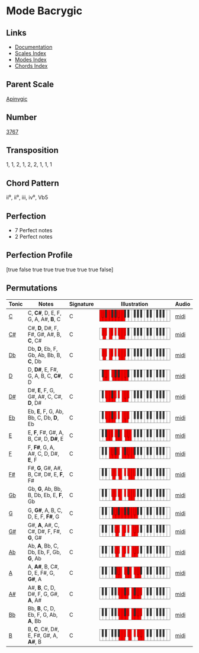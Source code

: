 # Mode Bacrygic

## Links

- [Documentation](README.md)
- [Scales Index](Scales.md)
- [Modes Index](Modes.md)
- [Chords Index](Chords.md)

## Parent Scale

[Apinygic](ScaleApinygic.md)

## Number

[3767](https://ianring.com/musictheory/scales/3767)

## Transposition

1, 1, 2, 1, 2, 2, 1, 1, 1

## Chord Pattern

ii⁰, ii⁰, iii, iv⁰, Vb5

## Perfection

- 7 Perfect notes
- 2 Perfect notes

## Perfection Profile

[true false true true true true true true false]

## Permutations

| Tonic | Notes | Signature | Illustration | Audio |
|-------|-------|-----------|--------------|-------|
| [C](ModeCNaturalBacrygic.md) | C, **C#**, D, E, F, G, A, A#, **B**, C | C | ![CNaturalBacrygic](ModeCNaturalBacrygic.png) | [midi](https://github.com/edipermadi/music/blob/main/docs/ModeCNaturalBacrygic.mid?raw=true) |
| [C#](ModeCSharpBacrygic.md) | C#, **D**, D#, F, F#, G#, A#, B, **C**, C# | C | ![CSharpBacrygic](ModeCSharpBacrygic.png) | [midi](https://github.com/edipermadi/music/blob/main/docs/ModeCSharpBacrygic.mid?raw=true) |
| [Db](ModeDFlatBacrygic.md) | Db, **D**, Eb, F, Gb, Ab, Bb, B, **C**, Db | C | ![DFlatBacrygic](ModeDFlatBacrygic.png) | [midi](https://github.com/edipermadi/music/blob/main/docs/ModeDFlatBacrygic.mid?raw=true) |
| [D](ModeDNaturalBacrygic.md) | D, **D#**, E, F#, G, A, B, C, **C#**, D | C | ![DNaturalBacrygic](ModeDNaturalBacrygic.png) | [midi](https://github.com/edipermadi/music/blob/main/docs/ModeDNaturalBacrygic.mid?raw=true) |
| [D#](ModeDSharpBacrygic.md) | D#, **E**, F, G, G#, A#, C, C#, **D**, D# | C | ![DSharpBacrygic](ModeDSharpBacrygic.png) | [midi](https://github.com/edipermadi/music/blob/main/docs/ModeDSharpBacrygic.mid?raw=true) |
| [Eb](ModeEFlatBacrygic.md) | Eb, **E**, F, G, Ab, Bb, C, Db, **D**, Eb | C | ![EFlatBacrygic](ModeEFlatBacrygic.png) | [midi](https://github.com/edipermadi/music/blob/main/docs/ModeEFlatBacrygic.mid?raw=true) |
| [E](ModeENaturalBacrygic.md) | E, **F**, F#, G#, A, B, C#, D, **D#**, E | C | ![ENaturalBacrygic](ModeENaturalBacrygic.png) | [midi](https://github.com/edipermadi/music/blob/main/docs/ModeENaturalBacrygic.mid?raw=true) |
| [F](ModeFNaturalBacrygic.md) | F, **F#**, G, A, A#, C, D, D#, **E**, F | C | ![FNaturalBacrygic](ModeFNaturalBacrygic.png) | [midi](https://github.com/edipermadi/music/blob/main/docs/ModeFNaturalBacrygic.mid?raw=true) |
| [F#](ModeFSharpBacrygic.md) | F#, **G**, G#, A#, B, C#, D#, E, **F**, F# | C | ![FSharpBacrygic](ModeFSharpBacrygic.png) | [midi](https://github.com/edipermadi/music/blob/main/docs/ModeFSharpBacrygic.mid?raw=true) |
| [Gb](ModeGFlatBacrygic.md) | Gb, **G**, Ab, Bb, B, Db, Eb, E, **F**, Gb | C | ![GFlatBacrygic](ModeGFlatBacrygic.png) | [midi](https://github.com/edipermadi/music/blob/main/docs/ModeGFlatBacrygic.mid?raw=true) |
| [G](ModeGNaturalBacrygic.md) | G, **G#**, A, B, C, D, E, F, **F#**, G | C | ![GNaturalBacrygic](ModeGNaturalBacrygic.png) | [midi](https://github.com/edipermadi/music/blob/main/docs/ModeGNaturalBacrygic.mid?raw=true) |
| [G#](ModeGSharpBacrygic.md) | G#, **A**, A#, C, C#, D#, F, F#, **G**, G# | C | ![GSharpBacrygic](ModeGSharpBacrygic.png) | [midi](https://github.com/edipermadi/music/blob/main/docs/ModeGSharpBacrygic.mid?raw=true) |
| [Ab](ModeAFlatBacrygic.md) | Ab, **A**, Bb, C, Db, Eb, F, Gb, **G**, Ab | C | ![AFlatBacrygic](ModeAFlatBacrygic.png) | [midi](https://github.com/edipermadi/music/blob/main/docs/ModeAFlatBacrygic.mid?raw=true) |
| [A](ModeANaturalBacrygic.md) | A, **A#**, B, C#, D, E, F#, G, **G#**, A | C | ![ANaturalBacrygic](ModeANaturalBacrygic.png) | [midi](https://github.com/edipermadi/music/blob/main/docs/ModeANaturalBacrygic.mid?raw=true) |
| [A#](ModeASharpBacrygic.md) | A#, **B**, C, D, D#, F, G, G#, **A**, A# | C | ![ASharpBacrygic](ModeASharpBacrygic.png) | [midi](https://github.com/edipermadi/music/blob/main/docs/ModeASharpBacrygic.mid?raw=true) |
| [Bb](ModeBFlatBacrygic.md) | Bb, **B**, C, D, Eb, F, G, Ab, **A**, Bb | C | ![BFlatBacrygic](ModeBFlatBacrygic.png) | [midi](https://github.com/edipermadi/music/blob/main/docs/ModeBFlatBacrygic.mid?raw=true) |
| [B](ModeBNaturalBacrygic.md) | B, **C**, C#, D#, E, F#, G#, A, **A#**, B | C | ![BNaturalBacrygic](ModeBNaturalBacrygic.png) | [midi](https://github.com/edipermadi/music/blob/main/docs/ModeBNaturalBacrygic.mid?raw=true) |
